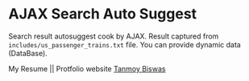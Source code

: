 # AJAX Search Auto Suggest
Search result autosuggest cook by AJAX. Result captured from      `includes/us_passenger_trains.txt`   file. You can provide dynamic data (DataBase).

My Resume || Protfolio website [Tanmoy Biswas](http://tanmoyb.com/)
